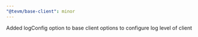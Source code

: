 ```yaml
---
"@tevm/base-client": minor
---
```


Added logConfig option to base client options to configure log level of client
